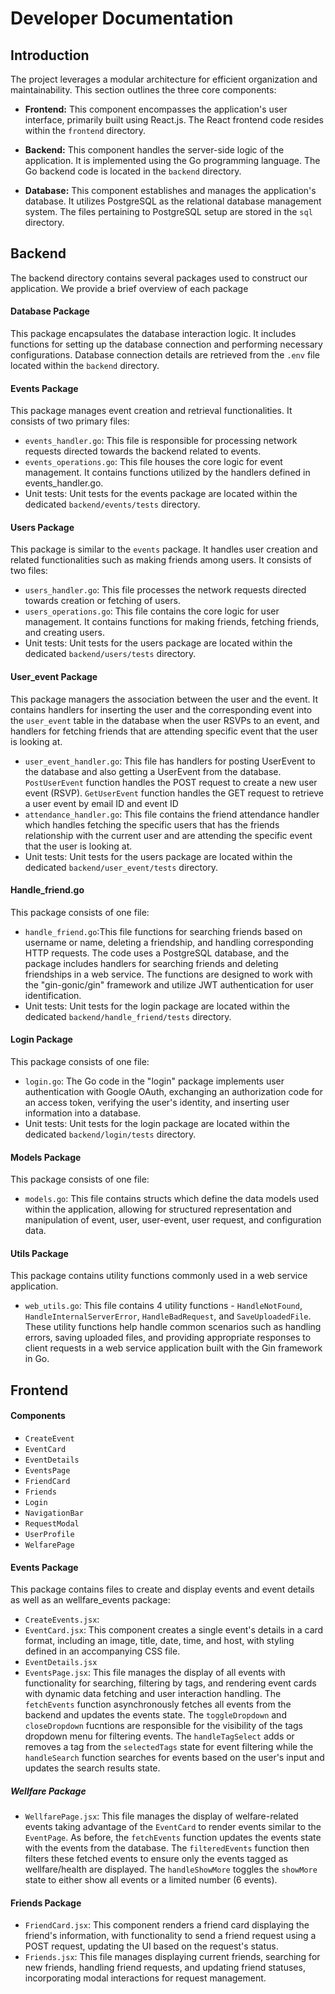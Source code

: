 # Developer Documentation

## Introduction
The project leverages a modular architecture for efficient organization and maintainability. This section outlines the three core components:

- **Frontend:** This component encompasses the application's user interface, primarily built using React.js. The React frontend code resides within the `frontend` directory.

- **Backend:** This component handles the server-side logic of the application. It is implemented using the Go programming language. The Go backend code is located in the `backend` directory.

- **Database:** This component establishes and manages the application's database. It utilizes PostgreSQL as the relational database management system. The files pertaining to PostgreSQL setup are stored in the `sql` directory.

## Backend
The backend directory contains several packages used to construct our application. We provide a brief overview of each package

#### Database Package
This package encapsulates the database interaction logic. It includes functions for setting up the database connection and performing necessary configurations. Database connection details are retrieved from the `.env` file located within the `backend` directory.


#### Events Package
This package manages event creation and retrieval functionalities. It consists of two primary files:
  - `events_handler.go`: This file is responsible for processing network requests directed towards the backend related to events.
  - `events_operations.go`: This file houses the core logic for event management. It contains functions utilized by the handlers defined in events_handler.go.
  - Unit tests: Unit tests for the events package are located within the dedicated `backend/events/tests` directory.

#### Users Package
This package is similar to the `events` package. It handles user creation and related functionalities such as making friends among users. It consists of two files:
  - `users_handler.go`: This file processes the network requests directed towards creation or fetching of users.
  - `users_operations.go`: This file contains the core logic for user management. It contains functions for making friends, fetching friends, and creating users.
  - Unit tests: Unit tests for the users package are located within the dedicated `backend/users/tests` directory.

#### User_event Package
This package managers the association between the user and the event. It contains handlers for inserting the user and the corresponding event into the `user_event` table in the database when the user RSVPs to an event, and handlers for fetching friends that are attending specific event that the user is looking at.
  - `user_event_handler.go`: This file has handlers for posting UserEvent to the database and also getting a UserEvent from the database. `PostUserEvent` function handles the POST request to create a new user event (RSVP). `GetUserEvent` function handles the GET request to retrieve a user event by email ID and event ID
  - `attendance_handler.go`: This file contains the friend attendance handler which handles fetching the specific users that has the friends relationship with the current user and are attending the specific event that the user is looking at. 
  - Unit tests: Unit tests for the users package are located within the dedicated `backend/user_event/tests` directory.

#### Handle_friend.go
This package consists of one file:
- `handle_friend.go`:This file functions for searching friends based on username or name, deleting a friendship, and handling corresponding HTTP requests. The code uses a PostgreSQL database, and the package includes handlers for searching friends and deleting friendships in a web service. The functions are designed to work with the "gin-gonic/gin" framework and utilize JWT authentication for user identification.
- Unit tests: Unit tests for the login package are located within the dedicated `backend/handle_friend/tests` directory.

#### Login Package
This package consists of one file:
  - `login.go`: The Go code in the "login" package implements user authentication with Google OAuth, exchanging an authorization code for an access token, verifying the user's identity, and inserting user information into a database. 
  - Unit tests: Unit tests for the login package are located within the dedicated `backend/login/tests` directory.

#### Models Package
This package consists of one file:
  - `models.go`: This file contains structs which define the data models used within the application, allowing for structured representation and manipulation of event, user, user-event, user request, and configuration data.

#### Utils Package
This package contains utility functions commonly used in a web service application.
- `web_utils.go`: This file contains 4 utility functions - `HandleNotFound`, `HandleInternalServerError`, `HandleBadRequest`, and `SaveUploadedFile`. These utility functions help handle common scenarios such as handling errors, saving uploaded files, and providing appropriate responses to client requests in a web service application built with the Gin framework in Go.

## Frontend

#### Components
- `CreateEvent`
- `EventCard`
- `EventDetails`
- `EventsPage`
- `FriendCard`
- `Friends`
- `Login`
- `NavigationBar`
- `RequestModal`
- `UserProfile`
- `WelfarePage`


#### Events Package
This package contains files to create and display events and event details as well as an wellfare_events package:
  - `CreateEvents.jsx`:
  - `EventCard.jsx`: This component creates a single event's details in a card format, including an image, title, date, time, and host, with styling defined in an accompanying CSS file.
  - `EventDetails.jsx`
  - `EventsPage.jsx`: This file manages the display of all events with functionality for searching, filtering by tags, and rendering event cards with dynamic data fetching and user interaction handling. The `fetchEvents` function asynchronously fetches all events from the backend and updates the events state. The `toggleDropdown` and `closeDropdown` fucntions are responsible for the visibility of the tags dropdown menu for filtering events. The `handleTagSelect` adds or removes a tag from the `selectedTags` state for event filtering while the `handleSearch` function  searches for events based on the user's input and updates the search results state.

##### Wellfare Package
  - `WellfarePage.jsx`: This file manages the display of welfare-related events taking advantage of the `EventCard` to render events similar to the `EventPage`. As before, the `fetchEvents` function updates the events state with the events from the database. The `filteredEvents` function then filters these fetched events to ensure only the events tagged as wellfare/health are displayed. The `handleShowMore` toggles the `showMore` state to either show all events or a limited number (6 events). 

#### Friends Package
  - `FriendCard.jsx`: This component renders a friend card displaying the friend's information, with functionality to send a friend request using a POST request, updating the UI based on the request's status.
  - `Friends.jsx`: This file manages displaying current friends, searching for new friends, handling friend requests, and updating friend statuses, incorporating modal interactions for request management.
